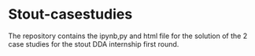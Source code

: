 # Stout-casestudies
The repository contains the ipynb,py and html file for the solution of the 2 case studies for the stout DDA internship first round.
